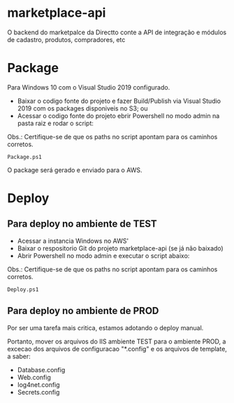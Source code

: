 # marketplace-api
O backend do marketpalce da Directto conte a API de integração e módulos de cadastro, produtos, compradores, etc

# Package
Para Windows 10 com o Visual Studio 2019 configurado.

- Baixar o codigo fonte do projeto e fazer Build/Publish via Visual Studio 2019 com os packages disponiveis no S3; ou
- Acessar o codigo fonte do projeto ebrir Powershell no modo admin na pasta raiz e rodar o script:

Obs.: Certifique-se de que os paths no script apontam para os caminhos corretos.
```
Package.ps1
```

O package será gerado e enviado para o AWS.

# Deploy

## Para deploy no ambiente de TEST

- Acessar a instancia Windows no AWS'
- Baixar o respositorio Git do projeto marketplace-api (se já não baixado)
- Abrir Powershell no modo admin e executar o script abaixo:

Obs.: Certifique-se de que os paths no script apontam para os caminhos corretos.
```
Deploy.ps1
```

## Para deploy no ambiente de PROD

Por ser uma tarefa mais critica, estamos adotando o deploy manual. 

Portanto, mover os arquivos do IIS ambiente TEST para o ambiente PROD, a excecao dos arquivos de configuracao "*.config" e os arquivos de template, a saber:

- Database.config
- Web.config
- log4net.config
- Secrets.config
